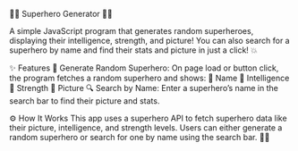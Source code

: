 🦸‍♂️ Superhero Generator 🦸‍♀️

A simple JavaScript program that generates random superheroes, displaying their intelligence, strength, and picture! You can also search for a superhero by name and find their stats and picture in just a click! 💥

✨ Features 
🎲 Generate Random Superhero:
On page load or button click, the program fetches a random superhero and shows:
🦸 Name
🧠 Intelligence
💪 Strength
📸 Picture
🔍 Search by Name: Enter a superhero’s name in the search bar to find their picture and stats.


⚙️ How It Works
This app uses a superhero API to fetch superhero data like their picture, intelligence, and strength levels. Users can either generate a random superhero or search for one by name using the search bar. 🕵️‍♂️
